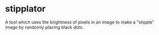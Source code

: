 # stipplator

A tool which uses the brightness of pixels in an image to make a "stipple" image by randomly placing black dots.
